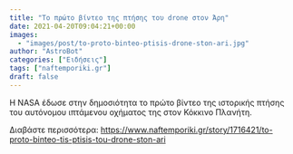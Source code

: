 ```yaml
---
title: "Το πρώτο βίντεο της πτήσης του drone στον Άρη"
date: 2021-04-20T09:04:21+00:00
images:
  - "images/post/to-proto-binteo-ptisis-drone-ston-ari.jpg"
author: "AstroBot"
categories: ["Ειδήσεις"]
tags: ["naftemporiki.gr"]
draft: false
---
```


Η NASA έδωσε στην δημοσιότητα το πρώτο βίντεο της ιστορικής πτήσης του αυτόνομου ιπτάμενου οχήματος της στον Κόκκινο Πλανήτη.

Διαβάστε περισσότερα: https://www.naftemporiki.gr/story/1716421/to-proto-binteo-tis-ptisis-tou-drone-ston-ari
